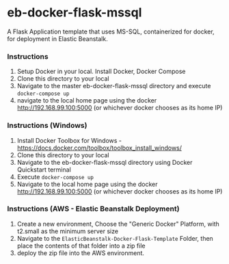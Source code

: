 # eb-docker-flask-mssql
A Flask Application template that uses MS-SQL, containerized for docker, for deployment in Elastic Beanstalk.

### Instructions 
1. Setup Docker in your local. Install Docker, Docker Compose
2. Clone this directory to your local
3. Navigate to the master eb-docker-flask-mssql directory and execute `docker-compose up`
4. navigate to the local home page using the docker http://192.168.99.100:5000  (or whichever docker chooses as its home IP)

### Instructions (Windows)
1. Install Docker Toolbox for Windows - https://docs.docker.com/toolbox/toolbox_install_windows/
2. Clone this directory to your local
3. Navigate to the eb-docker-flask-mssql directory using Docker Quickstart terminal
4. Execute `docker-compose up`
5. Navigate to the local home page using the docker http://192.168.99.100:5000  (or whichever docker chooses as its home IP)

### Instructions (AWS - Elastic Beanstalk Deployment)
1. Create a new environment, Choose the "Generic Docker" Platform, with t2.small as the minimum server size 
2. Navigate to the `ElasticBeanstalk-Docker-Flask-Template` Folder, then place the contents of that folder into a zip file
3. deploy the zip file into the AWS environment.
